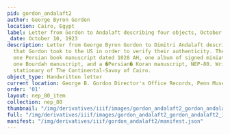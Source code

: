 ```yaml
---
pid: gordon_andalaft2
author: George Byron Gordon
location: Cairo, Egypt
label: Letter from Gordon to Andalaft describing four objects, October 1923.
_date: October 10, 1923
description: Letter from George Byron Gordon to Dimitri Andalaft describing four objects
  that Gordon took to the US in order to verify their authenticity. The objects were
  one Persian book manuscript dated 1028 AH, one album of signed miniature paintings,
  one Bourdah manuscript, and a �Persian� Koran manuscript, NEP-80. Written on the
  stationary of The Continental-Savoy of Cairo.
object_type: Handwritten letter
current location: George B. Gordon Director's Office Records, Penn Museum Archives
order: '01'
layout: nep_80_item
collection: nep_80
thumbnail: "/img/derivatives/iiif/images/gordon_andalaft2_gordon_andalaft2_1/full/250,/0/default.jpg"
full: "/img/derivatives/iiif/images/gordon_andalaft2_gordon_andalaft2_1/full/1140,/0/default.jpg"
manifest: "/img/derivatives/iiif/gordon_andalaft2/manifest.json"
---
```

